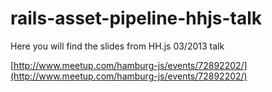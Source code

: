 rails-asset-pipeline-hhjs-talk
==============================

Here you will find the slides from HH.js 03/2013 talk

[http://www.meetup.com/hamburg-js/events/72892202/](http://www.meetup.com/hamburg-js/events/72892202/)
